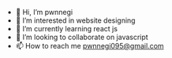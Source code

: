 - 👋 Hi, I’m pwnnegi
- 👀 I’m interested in website designing
- 🌱 I’m currently learning react js
- 💞️ I’m looking to collaborate on javascript
- 📫 How to reach me pwnnegi095@gmail.com

<!---
pwnnegi/pwnnegi is a ✨ special ✨ repository because its `README.md` (this file) appears on your GitHub profile.
You can click the Preview link to take a look at your changes.
--->
